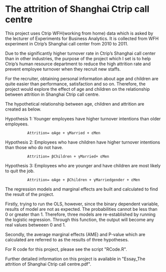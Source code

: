 # The attrition of Shanghai Ctrip call centre
 
This project uses Ctrip WFH(working from home) data which is asked by the lecturer of Experiments for Business Analytics. It is collected from WFH experiment in Ctrip’s Shanghai call center from 2010 to 2011. 

Due to the significantly higher turnover rate in Ctrip’s Shanghai call center than in other industries, the purpose of the project which I set is to help Ctrip’s human resource department to reduce the high attrition rate and prevent employee turnover when they recruit new staffs. 

For the recruiter, obtaining personal information about age and children are quite easier than performance, satisfaction and so on. Therefore, the project would explore the effect of age and children on the relationship between attrition in Shanghai Ctrip call centre.

The hypothetical relationship between age, children and attrition are created as below.

Hypothesis 1: Younger employees have higher turnover intentions than older employees.
               
              Attrition= αAge + γMarried + εMen

Hypothesis 2: Employees who have children have higher turnover intentions than those who do not have.

              Attrition= βChildren + γMarried+ εMen

Hypothesis 3: Employees who are younger and have children are most likely to quit the job.
              
              Attrition= αAge + βChildren + γMarriedgender + εMen

The regression models and marginal effects are built and calculated to find the result of the project.

Firstly, trying to run the OLS, however, since the binary dependent variable, results of model are not as expected. The probabilities cannot be less than 0 or greater than 1. Therefore, three models are re-established by running the logistic regression. Through this function, the output will become any real values betweeen 0 and 1.

Secondly, the average marginal effects (AME) and P-value which are calculated are referred to as the results of three hypotheses.


For R code for this project, please see the script "RCode.R".

Further detailed information on this project is available in "Essay_The attrition of Shanghai Ctrip call centre.pdf".

